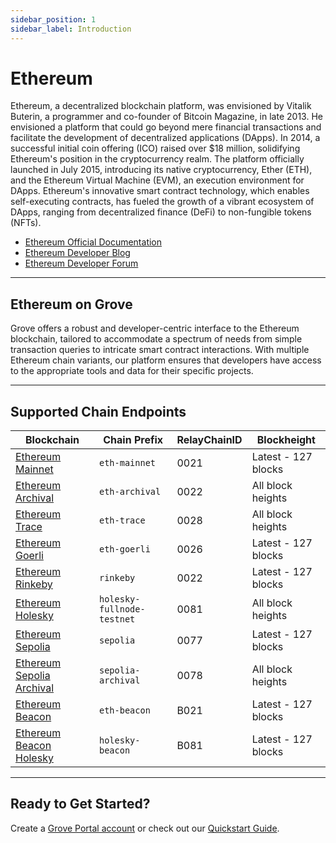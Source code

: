 ```yaml
---
sidebar_position: 1
sidebar_label: Introduction
---
```


# Ethereum

Ethereum, a decentralized blockchain platform, was envisioned by Vitalik Buterin, a programmer and co-founder of Bitcoin Magazine, in late 2013. He envisioned a platform that could go beyond mere financial transactions and facilitate the development of decentralized applications (DApps). In 2014, a successful initial coin offering (ICO) raised over $18 million, solidifying Ethereum's position in the cryptocurrency realm. The platform officially launched in July 2015, introducing its native cryptocurrency, Ether (ETH), and the Ethereum Virtual Machine (EVM), an execution environment for DApps. Ethereum's innovative smart contract technology, which enables self-executing contracts, has fueled the growth of a vibrant ecosystem of DApps, ranging from decentralized finance (DeFi) to non-fungible tokens (NFTs).

- [Ethereum Official Documentation](https://ethereum.org/en/developers/docs/)
- [Ethereum Developer Blog](https://blog.ethereum.org/)
- [Ethereum Developer Forum](https://ethereum.org/en/community/)

---

## Ethereum on Grove

Grove offers a robust and developer-centric interface to the Ethereum blockchain, tailored to accommodate a spectrum of needs from simple transaction queries to intricate smart contract interactions. With multiple Ethereum chain variants, our platform ensures that developers have access to the appropriate tools and data for their specific projects.

---

## Supported Chain Endpoints

| Blockchain                                    | Chain Prefix               | RelayChainID | Blockheight         |
| --------------------------------------------- | -------------------------- | ------------ | ------------------- |
| [Ethereum Mainnet](./endpoints/eth-mainnet)   | `eth-mainnet`              | 0021         | Latest - 127 blocks |
| [Ethereum Archival](./endpoints/eth-archival) | `eth-archival`             | 0022         | All block heights   |
| [Ethereum Trace](./endpoints/eth-trace)       | `eth-trace`                | 0028         | All block heights   |
| [Ethereum Goerli](./endpoints/eth-goerli)     | `eth-goerli`               | 0026         | Latest - 127 blocks |
| [Ethereum Rinkeby](./endpoints/eth-rinkeby)   | `rinkeby`                  | 0022         | Latest - 127 blocks |
| [Ethereum Holesky](./endpoints/eth-holesky)   | `holesky-fullnode-testnet` | 0081         | All block heights   |
| [Ethereum Sepolia](./endpoints/sepolia)   | `sepolia` | 0077         | Latest - 127 blocks   |
| [Ethereum Sepolia Archival](./endpoints/sepolia-archival)   | `sepolia-archival` | 0078         | All block heights   |
| [Ethereum Beacon](./endpoints/eth-beacon)     | `eth-beacon`               | B021         | Latest - 127 blocks |
| [Ethereum Beacon Holesky](./endpoints/holesky-beacon)     | `holesky-beacon`               | B081         | Latest - 127 blocks |


---

## Ready to Get Started?

Create a [Grove Portal account](https://portal.grove.city) or check out our [Quickstart Guide](/guides/getting-started/quickstart).
